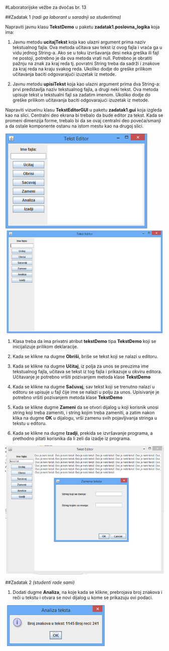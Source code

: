 #Laboratorijske vežbe za dvočas br. 13

##Zadatak 1
*(radi ga laborant u saradnji sa studentima)*

Napraviti javnu klasu **TekstDemo** u paketu **zadatak1.poslovna_logika** koja ima:

1. Javnu metodu **ucitajTekst** koja kao ulazni argument prima naziv tekstualnog fajla. Ova metoda učitava
sav tekst iz ovog fajla i vraća ga u vidu jednog String-a. Ako se u toku izvršavanja desi neka
greška ili fajl ne postoji, potrebno je da ova metoda vrati null. Potrebno je obratiti pažnju na
znak za kraj reda tj. povratni String treba da sadrži i znakove za kraj reda na kraju svakog
reda. Ukoliko dodje do greške prilikom učitavanja baciti odgovarajući izuzetak iz metode.

2. Javnu metodu **upisiTekst** koja kao ulazni argument prima dva String-a: prvi predstavlja naziv
tekstualnog fajla, a drugi neki tekst. Ova metoda upisuje tekst u tekstualni fajl sa zadatim
imenom. Ukoliko dodje do greške prilikom učitavanja baciti odgovarajući izuzetak iz metode.

Napraviti vizuelnu klasu **TekstEditorGUI** u paketu **zadatak1.gui** koja izgleda kao na
slici. Centralni deo ekrana bi trebalo da bude editor za tekst. Kada se promeni dimenzija forme,
trebalo bi da se ovaj centralni deo poveća/smanji a da ostale komponente ostanu na istom mestu kao na drugoj slici.

![Editor Gui](../images/editor-gui1.png)
![Editor Gui](../images/editor-gui2.png)

1. Klasa treba da ima privatni atribut **tekstDemo** tipa **TekstDemo** koji se inicijalizuje prilikom deklaracije.

2. Kada se klikne na dugme **Obriši**, briše se tekst koji se nalazi u editoru. 

3. Kada se klikne na dugme **Učitaj**, iz polja za unos se preuzima ime tekstualnog fajla, učitava se tekst iz tog fajla i prikazuje u okviru editora. Učitavanje je potrebno vršiti pozivanjem metoda klase **TekstDemo**

4. Kada se klikne na dugme **Sačuvaj**, sav tekst koji se trenutno nalazi u editoru se upisuje u fajl čije ime se nalazi u polju za unos. Upisivanje je potrebno vršiti pozivanjem metoda klase **TekstDemo** 

5. Kada se klikne dugme **Zameni** da se otvori dijalog u koji korisnik unosi string koji treba zameniti, i string kojim treba zameniti, a zatim nakon klika na dugme **OK** u dijalogu, vrši zamenu svih pojavljivanja stringa u tekstu u editoru.

6. Kada se klikne na dugme **Izadji**, prekida se izvršavanje programa, a prethodno pitati korisnika da li zeli da izadje iz programa.

![Dialog zamena](../images/zamena-dialog.png)


##Zadatak 2
*(studenti rade sami)*

1. Dodati dugme **Analiza**, na koje kada se klikne, prebrojava broj znakova i reči u tekstu i otvara se novi dijalog u kome se
prikazuju ovi podaci. 

![Dialog analiza](../images/analiza.png)